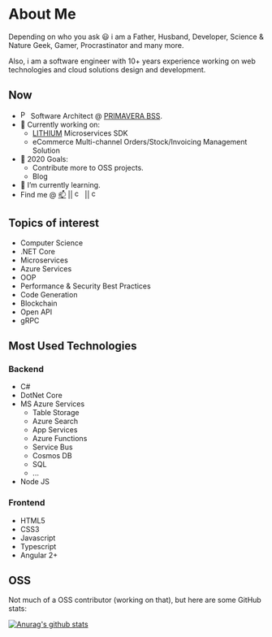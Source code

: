 # About Me

Depending on who you ask :smiley: i am a Father, Husband, Developer, Science & Nature Geek, Gamer, Procrastinator and many more.

Also, i am a software engineer with 10+ years experience working on web technologies and cloud solutions design and development.


## Now

- <img src="https://pt.primaverabss.com/temas/primavera/img/icons/favicon.ico" width="16" alt="PRIMAVERA BSS"> Software Architect @ [PRIMAVERA BSS](http://www.primaverabss.com).
- 🔭 Currently working on:
  - [LITHIUM](https://github.com/PrimaveraDeveloper/lithium) Microservices SDK
  - eCommerce Multi-channel Orders/Stock/Invoicing Management Solution
- 🥅 2020 Goals: 
  - Contribute more to OSS projects.
  - Blog
- 🌱 I’m currently learning.
-  Find me @ [📫](mailto://pedromgmendes@gmail.com) || [<img alt="codeSTACKr | Twitter" width="16px" src="https://cdn.jsdelivr.net/npm/simple-icons@v3/icons/twitter.svg" />][twitter] || [<img alt="codeSTACKr | LinkedIn" width="16px" src="https://cdn.jsdelivr.net/npm/simple-icons@v3/icons/linkedin.svg" />][linkedin]

<!--
- 👯 I’m looking to collaborate on ...
- 🤔 I’m looking for help with ...
- 💬 Ask me about ...
- 😄 Pronouns: ...
- ⚡ Fun fact: ...
  -->

## Topics of interest

- Computer Science
- .NET Core
- Microservices
- Azure Services
- OOP
- Performance & Security Best Practices
- Code Generation
- Blockchain
- Open API
- gRPC


## Most Used Technologies

### Backend

- C#
- DotNet Core
- MS Azure Services
  - Table Storage
  - Azure Search
  - App Services
  - Azure Functions
  - Service Bus
  - Cosmos DB
  - SQL
  - ...
- Node JS

### Frontend

- HTML5
- CSS3
- Javascript
- Typescript
- Angular 2+

## OSS

Not much of a OSS contributor (working on that), but here are some GitHub stats:

[![Anurag's github stats](https://github-readme-stats.vercel.app/api?username=pedromgmendes&count_private=true&show_icons=true)](https://github.com/anuraghazra/github-readme-stats)

[twitter]: https://twitter.com/__PedroMendes__
[linkedin]: https://linkedin.com/in/pedromgmendes
